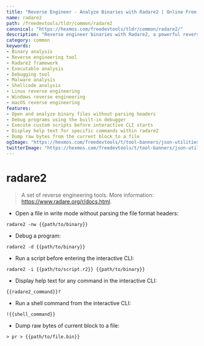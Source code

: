 ```yaml
---
title: "Reverse Engineer - Analyze Binaries with Radare2 | Online Free DevTools by Hexmos"
name: radare2
path: /freedevtools/tldr/common/radare2
canonical: "https://hexmos.com/freedevtools/tldr/common/radare2/"
description: "Reverse engineer binaries with Radare2, a powerful reverse engineering framework. Analyze executables, debug programs, and script automation tasks with ease. Free online tool, no registration required."
category: common
keywords:
- Binary analysis
- Reverse engineering tool
- Radare2 framework
- Executable analysis
- Debugging tool
- Malware analysis
- Shellcode analysis
- Linux reverse engineering
- Windows reverse engineering
- macOS reverse engineering
features:
- Open and analyze binary files without parsing headers
- Debug programs using the built-in debugger
- Execute custom scripts before interactive CLI starts
- Display help text for specific commands within radare2
- Dump raw bytes from the current block to a file
ogImage: "https://hexmos.com/freedevtools/t/tool-banners/json-utilities-banner.png"
twitterImage: "https://hexmos.com/freedevtools/t/tool-banners/json-utilities-banner.png"
---
```


# radare2

> A set of reverse engineering tools.
> More information: <https://www.radare.org/r/docs.html>.

- Open a file in write mode without parsing the file format headers:

`radare2 -nw {{path/to/binary}}`

- Debug a program:

`radare2 -d {{path/to/binary}}`

- Run a script before entering the interactive CLI:

`radare2 -i {{path/to/script.r2}} {{path/to/binary}}`

- Display help text for any command in the interactive CLI:

`{{radare2_command}}?`

- Run a shell command from the interactive CLI:

`!{{shell_command}}`

- Dump raw bytes of current block to a file:

`> pr > {{path/to/file.bin}}`
